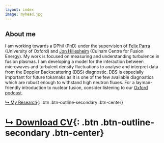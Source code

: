 ```yaml
---
layout: index
image: myhead.jpg
---
```

## About me
I am working towards a DPhil (PhD) under the supervision of [Felix Parra](https://www2.physics.ox.ac.uk/contacts/people/parradiaz) (University of Oxford) and [Jon Hillesheim](https://www.researchgate.net/profile/Jon_Hillesheim) (Culham Centre for Fusion Energy). My work is focused on measuring and understanding turbulence in fusion plasmas. I am developing a model for the interaction between microwaves and turbulent density fluctuations to analyse and interpret data from the Doppler Backscattering (DBS) diagnostic. DBS is especially important for future tokamaks as it is one of the few available diagnostics which are robust enough to withstand high neutron fluxes. For a layman-friendly introduction to nuclear fusion, consider listening to our [Oxford podcast](https://podcasts.ox.ac.uk/nuclear-fusion).

[↳ My Research](research.html){: .btn .btn-outline-secondary .btn-center}

# [↳ Download CV](assets/files/cv.pdf){: .btn .btn-outline-secondary .btn-center}
